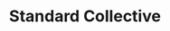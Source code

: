 ---
title: "Standard Collective"
url: /melbourne/standard-collective-eau-gallie-boulevard/
shop: Kleidung
---
